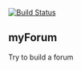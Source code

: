 [![Build Status](https://travis-ci.com/ttnppedr/myForum.svg?branch=master)](https://travis-ci.com/ttnppedr/myForum)

## myForum

Try to build a forum